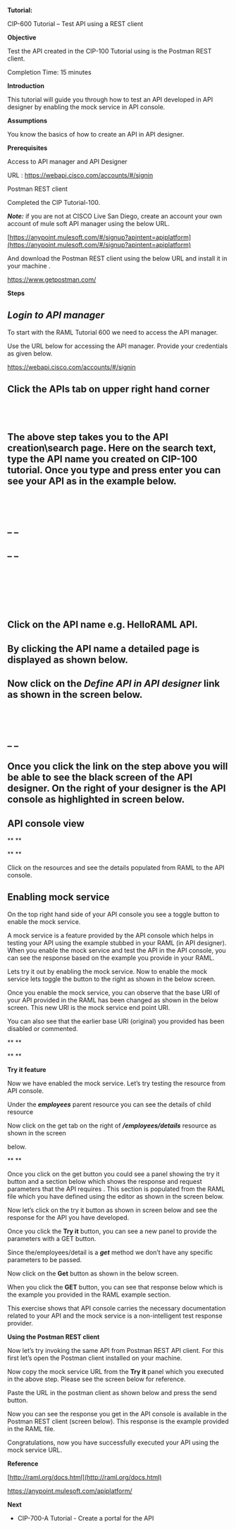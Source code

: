 **Tutorial:**

CIP-600 Tutorial – Test API using a REST client

**Objective**

Test the API created in the CIP-100 Tutorial using is the Postman REST client.

Completion Time: 15 minutes

**Introduction**

This tutorial will guide you through how to test an API developed in API designer by enabling the mock service in API console.

**Assumptions**

You know the basics of how to create an API in API designer.

**Prerequisites**

Access to API manager and API Designer

URL : https://webapi.cisco.com/accounts/#/signin

Postman REST client

Completed the CIP Tutorial-100.

**_Note:_** if you are not at CISCO Live San Diego, create an account your own account of mule soft API manager using the below URL.

[https://anypoint.mulesoft.com/#/signup?apintent=apiplatform](https://anypoint.mulesoft.com/#/signup?apintent=apiplatform)

And download the Postman REST client using the below URL and install it in your machine .

https://www.getpostman.com/

**Steps**

## _Login to API manager_

To start with the RAML Tutorial 600 we need to access the API manager.

Use the URL below for accessing the API manager. Provide your credentials as given below.

https://webapi.cisco.com/accounts/#/signin

## Click the APIs tab on upper right hand corner

##  

## The above step takes you to the API creation\search page. Here on the search text, type the API name you created on CIP-100 tutorial. Once you type and press enter you can see your API as in the example below.

##  

## _ _

## _ _

##  

##  

## Click on the API name e.g. HelloRAML API.

## By clicking the API name a detailed page is displayed as shown below.

## Now click on the _Define API in API designer_ link as shown in the screen below.

##  

## _ _

## Once you click the link on the step above you will be able to see the black screen of the API designer. On the right of your designer is the API console as highlighted in screen below.

## API console view

** **

** **

Click on the resources and see the details populated from RAML to the API console.

## Enabling mock service

On the top right hand side of your API console you see a toggle button to enable the mock service.

A mock service is a feature provided by the API console which helps in testing your API using the example stubbed in your RAML (in API designer). When you enable the mock service and test the API in the API console, you can see the response based on the example you provide in your RAML.

Lets try it out by enabling the mock service. Now to enable the mock service lets toggle the button to the right as shown in the below screen.

Once you enable the mock service, you can observe that the base URI of your API provided in the RAML has been changed as shown in the below screen. This new URI is the mock service end point URI.

You can also see that the earlier base URI (original) you provided has been disabled or commented.

** **

** **

**Try it feature**

Now we have enabled the mock service. Let’s try testing the resource from API console.

Under the **_employees_** parent resource you can see the details of child resource

Now click on the get tab on the right of **_/employees/details_** resource as shown in the screen

below.

** **

Once you click on the get button you could see a panel showing the try it button and a section below which shows the response and request parameters that the API requires . This section is populated from the RAML file which you have defined using the editor as shown in the screen below.

Now let’s click on the try it button as shown in screen below and see the response for the API you have developed.

Once you click the **Try it** button, you can see a new panel to provide the parameters with a GET button.

Since the/employees/detail is a **_get_** method we don’t have any specific parameters to be passed.

Now click on the **Get** button as shown in the below screen.

When you click the **GET** button, you can see that response below which is the example you provided in the RAML example section.

This exercise shows that API console carries the necessary documentation related to your API and the mock service is a non-intelligent test response provider.

**Using the Postman REST client**

Now let’s try invoking the same API from Postman REST API client. For this first let’s open the Postman client installed on your machine.

Now copy the mock service URL from the **Try it** panel which you executed in the above step. Please see the screen below for reference.

Paste the URL in the postman client as shown below and press the send button.

Now you can see the response you get in the API console is available in the Postman REST client (screen below). This response is the example provided in the RAML file.

Congratulations, now you have successfully executed your API using the mock service URL.

**Reference**

[http://raml.org/docs.html](http://raml.org/docs.html)

https://anypoint.mulesoft.com/apiplatform/

**Next**

*   CIP-700-A Tutorial - Create a portal for the API

